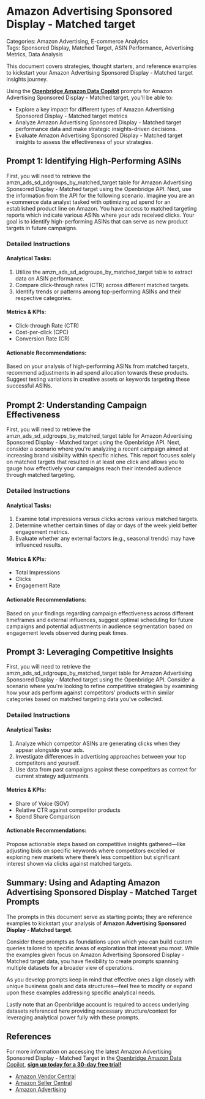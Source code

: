 # Amazon Advertising Sponsored Display - Matched target

Categories: Amazon Advertising, E-commerce Analytics  
Tags: Sponsored Display, Matched Target, ASIN Performance, Advertising Metrics, Data Analysis

This document covers strategies, thought starters, and reference examples to kickstart your Amazon Advertising Sponsored Display - Matched target insights journey.

Using the <a href="https://chatgpt.com/g/g-Sg4qP7r3v-openbridge-data-copilot" target="_blank"><strong>Openbridge Amazon Data Copilot</strong></a> prompts for Amazon Advertising Sponsored Display - Matched target, you'll be able to:

- Explore a key impact for different types of Amazon Advertising Sponsored Display - Matched target metrics
- Analyze Amazon Advertising Sponsored Display - Matched target performance data and make strategic insights-driven decisions.
- Evaluate Amazon Advertising Sponsored Display - Matched target insights to assess the effectiveness of your strategies.

## Prompt 1: Identifying High-Performing ASINs 

First, you will need to retrieve the amzn_ads_sd_adgroups_by_matched_target table for Amazon Advertising Sponsored Display - Matched target using the Openbridge API. Next, use the information from the API for the following scenario. Imagine you are an e-commerce data analyst tasked with optimizing ad spend for an established product line on Amazon. You have access to matched targeting reports which indicate various ASINs where your ads received clicks. Your goal is to identify high-performing ASINs that can serve as new product targets in future campaigns.

### Detailed Instructions

#### Analytical Tasks:
1. Utilize the amzn_ads_sd_adgroups_by_matched_target table to extract data on ASIN performance.
2. Compare click-through rates (CTR) across different matched targets.
3. Identify trends or patterns among top-performing ASINs and their respective categories.

#### Metrics & KPIs:
- Click-through Rate (CTR)
- Cost-per-click (CPC)
- Conversion Rate (CR)

#### Actionable Recommendations:
Based on your analysis of high-performing ASINs from matched targets, recommend adjustments in ad spend allocation towards these products. Suggest testing variations in creative assets or keywords targeting these successful ASINs.

## Prompt 2: Understanding Campaign Effectiveness

First, you will need to retrieve the amzn_ads_sd_adgroups_by_matched_target table for Amazon Advertising Sponsored Display - Matched target using the Openbridge API. Next, consider a scenario where you're analyzing a recent campaign aimed at increasing brand visibility within specific niches. This report focuses solely on matched targets that resulted in at least one click and allows you to gauge how effectively your campaigns reach their intended audience through matched targeting.

### Detailed Instructions

#### Analytical Tasks:
1. Examine total impressions versus clicks across various matched targets.
2. Determine whether certain times of day or days of the week yield better engagement metrics.
3. Evaluate whether any external factors (e.g., seasonal trends) may have influenced results.

#### Metrics & KPIs:
- Total Impressions
- Clicks
- Engagement Rate

#### Actionable Recommendations:
Based on your findings regarding campaign effectiveness across different timeframes and external influences, suggest optimal scheduling for future campaigns and potential adjustments in audience segmentation based on engagement levels observed during peak times.

## Prompt 3: Leveraging Competitive Insights 

First, you will need to retrieve the amzn_ads_sd_adgroups_by_matched_target table for Amazon Advertising Sponsored Display - Matched target using the Openbridge API. Consider a scenario where you're looking to refine competitive strategies by examining how your ads perform against competitors' products within similar categories based on matched targeting data you've collected.

### Detailed Instructions

#### Analytical Tasks:
1. Analyze which competitor ASINs are generating clicks when they appear alongside your ads.
2. Investigate differences in advertising approaches between your top competitors and yourself.
3. Use data from past campaigns against these competitors as context for current strategy adjustments.

#### Metrics & KPIs:
- Share of Voice (SOV)
- Relative CTR against competitor products
- Spend Share Comparison

#### Actionable Recommendations:
Propose actionable steps based on competitive insights gathered—like adjusting bids on specific keywords where competitors excelled or exploring new markets where there’s less competition but significant interest shown via clicks against matched targets.

## Summary: Using and Adapting Amazon Advertising Sponsored Display - Matched Target Prompts
The prompts in this document serve as starting points; they are reference examples to kickstart your analysis of **Amazon Advertising Sponsored Display - Matched target**.

Consider these prompts as foundations upon which you can build custom queries tailored to specific areas of exploration that interest you most. While the examples given focus on Amazon Advertising Sponsored Display - Matched target data, you have flexibility to create prompts spanning multiple datasets for a broader view of operations.

As you develop prompts keep in mind that effective ones align closely with unique business goals and data structures—feel free to modify or expand upon these examples addressing specific analytical needs.

Lastly note that an Openbridge account is required to access underlying datasets referenced here providing necessary structure/context for leveraging analytical power fully with these prompts.

## References   
For more information on accessing the latest Amazon Advertising Sponsored Display - Matched Target in the <a href="https://chatgpt.com/g/g-Sg4qP7r3v-openbridge-data-copilot" target="_blank">Openbridge Amazon Data Copilot</a>, <a href="https://openbridge.com" target="_blank"><strong>sign up today for a 30-day free trial!</strong></a>

<ul>
<li><a href="https://www.openbridge.com/amazon-vendor-central/" target="_blank">Amazon Vendor Central</a></li>
<li><a href="https://www.openbridge.com/amazon-selling-partner/" target="_blank">Amazon Seller Central</a></li>
<li><a href="https://www.openbridge.com/amazon-advertising/" target="_blank">Amazon Advertising</a></li>
</ul>